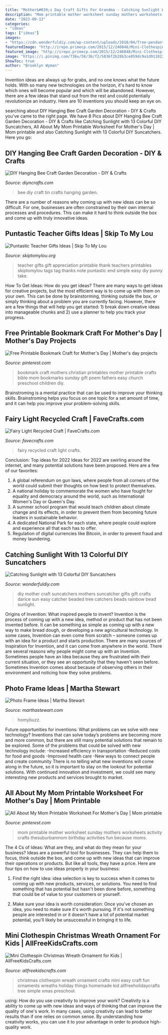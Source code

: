 ```yaml
---
title: "Mother&#039;s Day Craft Gifts For Grandma - Catching Sunlight With 13 Colorful Diy Suncatchers"
description: "Mom printable mother worksheet sunday mothers worksheets activity crafts thesuburbanmom birthday activities fun because moms"
date: "2023-09-13"
categories:
- "ideas"
tags: ["ideas"]
images:
- "https://cdn.wonderfuldiy.com/wp-content/uploads/2018/04/Tree-pendant-suncatcher--683x1024.jpeg"
featuredImage: "http://irepo.primecp.com/2015/12/246848/Mini-Clothespin-Christmas-Wreath-Ornament-for-Kids_ExtraLarge700_ID-1311306.png?v=1311306"
featured_image: "http://irepo.primecp.com/2015/12/246848/Mini-Clothespin-Christmas-Wreath-Ornament-for-Kids_ExtraLarge700_ID-1311306.png?v=1311306"
image: "https://i.pinimg.com/736x/58/36/f2/5836f2b28b3ce059dc9a1d9110226f28--christian-mothers-day-crafts-for-kids-free-printables-mothers-day-bible-lessons-for-kids.jpg"
ShowToc: true
author: "Brooklyn Wyman"
---
```



Invention ideas are always up for grabs, and no one knows what the future holds. With so many new technologies on the horizon, it's hard to know which ones will become popular and which will be abandoned. However, there are a few ideas that stand out from the rest and could potentially revolutionize an industry. Here are 10 inventions you should keep an eye on.

	

		
searching about DIY Hanging Bee Craft Garden Decoration - DIY &amp; Crafts you've came to the right page. We have 8 Pics about DIY Hanging Bee Craft Garden Decoration - DIY &amp; Crafts like Catching Sunlight with 13 Colorful DIY Suncatchers, All About My Mom Printable Worksheet For Mother&#039;s Day | Mom printable and also Catching Sunlight with 13 Colorful DIY Suncatchers. Here you go:
		
    
## DIY Hanging Bee Craft Garden Decoration - DIY &amp; Crafts

<img loading=lazy src="https://cdn.diyncrafts.com/wp-content/uploads/2019/08/diy-bee-craft-f.jpg" onerror="this.onerror=null;this.src='https://tse4.mm.bing.net/th?id=OIP.A2A5mF9f5Gz0Fw_0uFYPlgHaD4&amp;pid=15.1';" alt="DIY Hanging Bee Craft Garden Decoration - DIY &amp; Crafts">

_Source: diyncrafts.com_

>bee diy craft tin crafts hanging garden. 

	

There are a number of reasons why coming up with new ideas can be so difficult. For one, businesses are often constrained by their own internal processes and procedures. This can make it hard to think outside the box and come up with truly innovative ideas.

    
## Puntastic Teacher Gifts Ideas | Skip To My Lou

<img loading=lazy src="http://www.skiptomylou.org/wp-content/uploads/2015/04/Printable-Teacher-Appreciation-Gift-Tags1-1.jpg" onerror="this.onerror=null;this.src='https://tse2.mm.bing.net/th?id=OIP.Cbk-qAgxhnCm7A_vnm_5cwHaLH&amp;pid=15.1';" alt="Puntastic Teacher Gifts Ideas | Skip To My Lou">

_Source: skiptomylou.org_

>teacher gifts gift appreciation printable thank teachers printables skiptomylou tags tag thanks note puntastic end simple easy diy punny take. 

	

How To Get Ideas: How do you get ideas?
There are many ways to get ideas for creative projects, but the most efficient way is to come up with them on your own. This can be done by brainstorming, thinking outside the box, or simply thinking about a problem you are currently facing. However, there are a few things that will help you get started: 1) break down creative ideas into manageable chunks and 2) use a planner to help you track your progress.

    
## Free Printable Bookmark Craft For Mother&#039;s Day | Mother&#039;s Day Projects

<img loading=lazy src="https://i.pinimg.com/736x/58/36/f2/5836f2b28b3ce059dc9a1d9110226f28--christian-mothers-day-crafts-for-kids-free-printables-mothers-day-bible-lessons-for-kids.jpg" onerror="this.onerror=null;this.src='https://tse4.mm.bing.net/th?id=OIP.amihlpOF34_NQR0LJunIcgHaKi&amp;pid=15.1';" alt="Free Printable Bookmark Craft for Mother&#039;s Day | Mother&#039;s day projects">

_Source: pinterest.com_

>bookmark craft mothers christian printables mother printable crafts bible mom bookmarks sunday gift poem fathers easy church preschool children diy. 

	

Brainstroming is a mental practice that can be used to improve your thinking skills. Brainstroming helps you focus on one topic for a set amount of time, and it can help you improve your problem-solving skills.

    
## Fairy Light Recycled Craft | FaveCrafts.com

<img loading=lazy src="http://irepo.primecp.com/2016/05/280473/Fairy-Light-Recycled-Craft_ExtraLarge700_ID-1652579.jpg?v=1652579" onerror="this.onerror=null;this.src='https://tse2.mm.bing.net/th?id=OIP.LqBxazFTunf4gsNmVjA1DAHaLH&amp;pid=15.1';" alt="Fairy Light Recycled Craft | FaveCrafts.com">

_Source: favecrafts.com_

>fairy recycled craft light crafts. 

	

Conclusion: Top ideas for 2022
Ideas for 2022 are swirling around the internet, and many potential solutions have been proposed. Here are a few of our favorites: 
1. A global referendum on gun laws, where people from all corners of the world could submit their thoughts on how best to protect themselves. 
2. A national holiday to commemorate the women who have fought for equality and democracy around the world, such as International Women's Day or Queen's Day. 
3. A summer school program that would teach children about climate change and its effects, in order to prevent them from becoming future leaders in sustainable behavior. 
4. A dedicated National Park for each state, where people could explore and experience all that each has to offer. 
5. Regulation of digital currencies like Bitcoin, in order to prevent fraud and money laundering.

    
## Catching Sunlight With 13 Colorful DIY Suncatchers

<img loading=lazy src="https://cdn.wonderfuldiy.com/wp-content/uploads/2018/04/Tree-pendant-suncatcher--683x1024.jpeg" onerror="this.onerror=null;this.src='https://tse1.mm.bing.net/th?id=OIP.myXqBW8G7EeeRBJ9SgBU9wHaLG&amp;pid=15.1';" alt="Catching Sunlight with 13 Colorful DIY Suncatchers">

_Source: wonderfuldiy.com_

>diy mother craft suncatchers mothers suncatcher gifts gift crafts darice sun easy catcher beaded tree catchers beads rainbow bead sunlight. 

	

Origins of Invention: What inspired people to invent?
Invention is the process of coming up with a new idea, method or product that has not been invented before. It can be something as simple as coming up with a new way to make bread dough, or developing a new agricultural technology. In some cases, Invention can even come from scratch – someone comes up with an idea for a product and starts production. There are many sources of Inspiration for Invention, and it can come from anywhere in the world.
There are several reasons why people might come up with an Invention. Sometimes people have an Idea because they are frustrated with their current situation, or they see an opportunity that they haven't seen before. Sometimes Invention comes about because of observing others in their environment and noticing how they solve problems.

    
## Photo Frame Ideas | Martha Stewart

<img loading=lazy src="http://assets.marthastewart.com/styles/wmax-1500/d31/frames-doll-house-0911mld107572/frames-doll-house-0911mld107572_sq.jpg?itok=c_EP808e" onerror="this.onerror=null;this.src='https://tse1.mm.bing.net/th?id=OIP.iR_L09ZjeBDi3cIBYlE1MgHaHa&amp;pid=15.1';" alt="Photo Frame Ideas | Martha Stewart">

_Source: marthastewart.com_

>homybuzz. 

	

Future opportunities for inventions: What problems can we solve with new technology?
Inventions that can solve today’s problems are becoming more and more common, but there are still many potential solutions that remain to be explored. Some of the problems that could be solved with new technology include: 
-Increased efficiency in transportation 
-Reduced costs for food and goods 
-Improved health care 
-New ways to connect people and create community 
There is no telling what new inventions will come along in the future, so it is important to stay on the lookout for potential solutions. With continued innovation and investment, we could see many interesting new products and services brought to market.

    
## All About My Mom Printable Worksheet For Mother&#039;s Day | Mom Printable

<img loading=lazy src="https://i.pinimg.com/736x/c2/c8/25/c2c825a09a1c650f6cbe43766004b0e8.jpg" onerror="this.onerror=null;this.src='https://tse2.mm.bing.net/th?id=OIP.Tl7256yExuL16L0RcDdcRwHaKB&amp;pid=15.1';" alt="All About My Mom Printable Worksheet For Mother&#039;s Day | Mom printable">

_Source: pinterest.com_

>mom printable mother worksheet sunday mothers worksheets activity crafts thesuburbanmom birthday activities fun because moms. 

	

The 4 Cs of Ideas: What are they, and what do they mean for your business?
Ideas are a powerful tool for businesses. They can help them to focus, think outside the box, and come up with new ideas that can improve their operations or products. But like all tools, they have a price. Here are four tips on how to use ideas properly in your business:
1. Find the right idea: idea selection is key to success when it comes to coming up with new products, services, or solutions. You need to find something that has potential but hasn't been done before, something that could be of value to your customers or yourself.

2. Make sure your idea is worth consideration: Once you've chosen an idea, you need to make sure it's worth pursuing. If it's not something people are interested in or it doesn't have a lot of potential market potential, you'll likely be unsuccessful in bringing it to life.

    
## Mini Clothespin Christmas Wreath Ornament For Kids | AllFreeKidsCrafts.com

<img loading=lazy src="http://irepo.primecp.com/2015/12/246848/Mini-Clothespin-Christmas-Wreath-Ornament-for-Kids_ExtraLarge700_ID-1311306.png?v=1311306" onerror="this.onerror=null;this.src='https://tse1.mm.bing.net/th?id=OIP.qqh8AlgZt1tuXe9pnRATDwHaJ7&amp;pid=15.1';" alt="Mini Clothespin Christmas Wreath Ornament for Kids | AllFreeKidsCrafts.com">

_Source: allfreekidscrafts.com_

>christmas clothespin wreath ornament crafts mini easy craft fun ornaments wreaths holiday things homemade kid allfreeholidaycrafts tree simple xmas preschool. 

	

using: How do you use creativity to improve your work?
Creativity is a ability to come up with new ideas and ways of thinking that can improve the quality of one's work. In many cases, using creativity can lead to better results than if one relies on common sense. By understanding how creativity works, you can use it to your advantage in order to produce high-quality work.

